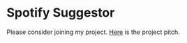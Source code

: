 # Spotify Suggestor
Please consider joining my project. [Here](https://github.com/BYUCS452S2020/spotify-suggestor/blob/master/pitch.md) is the project pitch.
